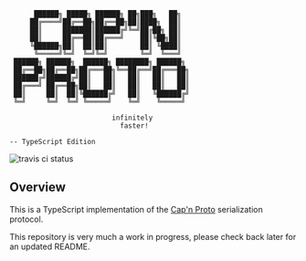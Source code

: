 ```
      ██████╗ █████╗ ██████╗ ██╗███╗   ██╗    
     ██╔════╝██╔══██╗██╔══██╗██║████╗  ██║    
     ██║     ███████║██████╔╝╚═╝██╔██╗ ██║    
     ██║     ██╔══██║██╔═══╝    ██║╚██╗██║    
     ╚██████╗██║  ██║██║        ██║ ╚████║    
      ╚═════╝╚═╝  ╚═╝╚═╝        ╚═╝  ╚═══╝    
 ██████╗ ██████╗  ██████╗ ████████╗ ██████╗ 
 ██╔══██╗██╔══██╗██╔═══██╗╚══██╔══╝██╔═══██╗
 ██████╔╝██████╔╝██║   ██║   ██║   ██║   ██║
 ██╔═══╝ ██╔══██╗██║   ██║   ██║   ██║   ██║
 ██║     ██║  ██║╚██████╔╝   ██║   ╚██████╔╝
 ╚═╝     ╚═╝  ╚═╝ ╚═════╝    ╚═╝    ╚═════╝ 

                         infinitely
                           faster!

-- TypeScript Edition

```

![travis ci status](https://travis-ci.org/jdiaz5513/capnp-ts.svg?branch=master)

## Overview

This is a TypeScript implementation of the [Cap'n Proto](https://capnproto.org) serialization protocol.

This repository is very much a work in progress, please check back later for an updated README.
